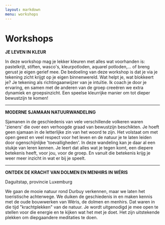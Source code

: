 ```yaml
---
layout: markdown
menu: workshops
---
```

# Workshops


**JE LEVEN IN KLEUR**

In deze workshop mag je lekker kleuren met alles wat voorhanden is: pastelkrijt, stiften, wasco's, kleurpotloden, aquarel potloden,... of breng gerust je eigen gerief mee. 
De bedoeling van deze workshop is dat je via je tekening zicht krijgt op je eigen binnenwereld. Wat helpt je, wat blokkeert je? Je tekening als richtingaanwijzer van je intuïtie. Ik coach je door je ervaring, en samen met de anderen van de groep creeëren we extra dynamiek en groepsinzicht. 
Een speelse kleurrijke manier om tot dieper bewustzijn te komen!


---


**MODERNE SJAMAAN NATUURWANDELING**   

Sjamanen in de geschiedenis van vele verschillende volkeren waren 'zieners' die over een verhoogde graad van bewustzijn beschikten. Je hoeft geen sjamaan in de letterlijke zin van het woord te zijn. Het volstaat om met open geest en veel respect voor het leven en de natuur je te laten leiden door ogenschijnlijke 'toevalligheden'.
In deze wandeling kan je daar al een stukje van leren kennen. Je leert dat alles wat je tegen komt, een diepere betekenis heeft, voor jou, voor de groep. En vanuit die betekenis krijg je weer meer inzicht in wat er bij je speelt. 


---
**ONTDEK DE KRACHT VAN DOLMEN EN MENHIRS IN WÉRIS**

Daguitstap, provincie Luxemburg

We gaan de mooie natuur rond Durbuy verkennen, maar we laten het toeristische achterwege. We duiken de geschiedenis in en maken kennis met de oude bouwwerken van Wéris, de dolmen en menhirs. Dat waren in die tijd "krachtplekken" van de natuur. Je wordt uitgenodigd je mee open te stellen voor die energie en te kijken wat het met je doet. Het zijn uitstekende plekken om diepgaandere meditaties te doen. 








